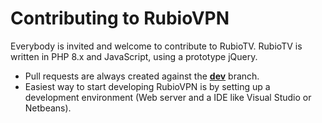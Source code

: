# Contributing to RubioVPN

Everybody is invited and welcome to contribute to RubioTV. RubioTV is written in PHP 8.x and JavaScript, using a prototype jQuery.

- Pull requests are always created against the [**dev**](https://github.com/RubioApps/RubioVPN) branch.
- Easiest way to start developing RubioVPN is by setting up a development environment (Web server and a IDE like Visual Studio or Netbeans).

